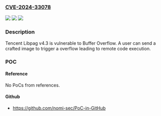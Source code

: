 ### [CVE-2024-33078](https://cve.mitre.org/cgi-bin/cvename.cgi?name=CVE-2024-33078)
![](https://img.shields.io/static/v1?label=Product&message=n%2Fa&color=blue)
![](https://img.shields.io/static/v1?label=Version&message=n%2Fa&color=blue)
![](https://img.shields.io/static/v1?label=Vulnerability&message=n%2Fa&color=brighgreen)

### Description

Tencent Libpag v4.3 is vulnerable to Buffer Overflow. A user can send a crafted image to trigger a overflow leading to remote code execution.

### POC

#### Reference
No PoCs from references.

#### Github
- https://github.com/nomi-sec/PoC-in-GitHub

